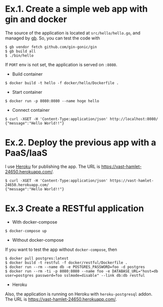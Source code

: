 # Ex.1. Create a simple web app with gin and docker

The source of the application is located at `src/hello/hello.go`,
and managed by [gb](https://getgb.io/). So, you can test the code with
```
$ gb vendor fetch github.com/gin-gonic/gin
$ gb build all
$ ./bin/hello
```
If `PORT` env is not set, the application is served on `:8080`.

* Build container
```
$ docker build -t hello -f docker/hello/Dockerfile .
```
* Start container
```
$ docker run -p 8080:8080 --name hoge hello
```
* Connect container
```
$ curl -XGET -H 'Content-Type:application/json' http://localhost:8080/
{"message":"Hello World!!"}
```

# Ex.2. Deploy the previous app with a PaaS/IaaS

I use [Heroku](https://www.heroku.com/) for publishing the app. The URL is https://vast-hamlet-24650.herokuapp.com/.
```
$ curl -XGET -H 'Content-Type:application/json' https://vast-hamlet-24650.herokuapp.com/
{"message":"Hello World!!"}
```

# Ex.3 Create a RESTful application

* With docker-compose
```
$ docker-compose up
```

* Without docker-compose

If you want to test the app without `docker-compose`, then
```
$ docker pull postgres:latest
$ docker build -t restful -f docker/restful/Dockerfile .
$ docker run --rm --name db -e POSTGRES_PASSWORD=foo -d postgres
$ docker run --rm -ti -p 8080:8080 --name foo -e DATABASE_URL="host=db user=postgres password=foo sslmode=disable" --link db:db restful
```

* Heroku

Also, the application is running on Heroku with `heroku-postgresql` addon.
The URL is https://vast-hamlet-24650.herokuapp.com/.
